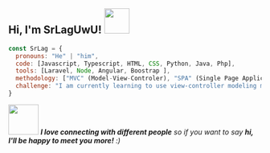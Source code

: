 <h2> Hi, I'm SrLagUwU! <img src="https://media.giphy.com/media/mGcNjsfWAjY5AEZNw6/giphy.gif" width="50"></h2>

```javascript
const SrLag = {
  pronouns: "He" | "him",
  code: [Javascript, Typescript, HTML, CSS, Python, Java, Php],
  tools: [Laravel, Node, Angular, Boostrap ],
  methodology: ["MVC" (Model-View-Controler), "SPA" (Single Page Application), "MERN" (Mongo, Express, React, Node) ],
  challenge: "I am currently learning to use view-controller modeling methodologies with Angular and NodeJs technologies."
}
```

<img src="https://media.giphy.com/media/LnQjpWaON8nhr21vNW/giphy.gif" width="60"> <em><b>I love connecting with different people</b> so if you want to say <b>hi, I'll be happy to meet you more!</b> :)</em>

<!--
**SrLaguwu/SrLaguwu** is a ✨ _special_ ✨ repository because its `README.md` (this file) appears on your GitHub profile.

Here are some ideas to get you started:

- 🔭 I’m currently working on ...
- 🌱 I’m currently learning ...
- 👯 I’m looking to collaborate on ...
- 🤔 I’m looking for help with ...
- 💬 Ask me about ...
- 📫 How to reach me: ...
- 😄 Pronouns: ...
- ⚡ Fun fact: ...

[![SrLaguwu's GitHub stats](https://github-readme-stats.vercel.app/api?username=SrLaguwu)](https://github.com/anuraghazra/github-readme-stats)
la linea de arriba es para ver las estadisticas de github
-->
